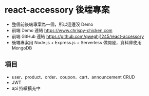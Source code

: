 # react-accessory 後端專案
- 整個前後端專案為一個，所以這邊沒 Demo
- 前端 Demo 連結 <https://www.chrispy-chicken.com>
- 前端 GitHub 連結 <https://github.com/qweghj1245/react-accessory>
- 後端專案用 Node.js + Express.js + Serverless 做開發，資料庫使用 MongoDB

## 項目
- user、product、order、coupon、cart、announcement CRUD
- JWT
- api 持續擴充中
